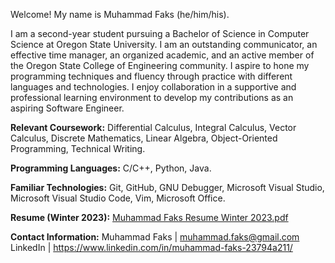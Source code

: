 Welcome! My name is Muhammad Faks (he/him/his).

I am a second-year student pursuing a Bachelor of Science in Computer Science at Oregon State University.
I am an outstanding communicator, an effective time manager, an organized academic, and an active member of the Oregon State College of Engineering community.
I aspire to hone my programming techniques and fluency through practice with different languages and technologies. 
I enjoy collaboration in a supportive and professional learning environment to develop my contributions as an aspiring Software Engineer.

**Relevant Coursework:** Differential Calculus, Integral Calculus, Vector Calculus, Discrete Mathematics, Linear Algebra, Object-Oriented Programming, Technical Writing. 

**Programming Languages:** C/C++, Python, Java. 

**Familiar Technologies:** Git, GitHub, GNU Debugger, Microsoft Visual Studio, Microsoft Visual Studio Code, Vim, Microsoft Office. 

**Resume (Winter 2023):**
[Muhammad Faks Resume Winter 2023.pdf](https://github.com/mfaks/mfaks/files/10475417/Muhammad.Faks.Resume.Winter.2023.pdf)

**Contact Information:**
Muhammad Faks | muhammad.faks@gmail.com
LinkedIn | https://www.linkedin.com/in/muhammad-faks-23794a211/
